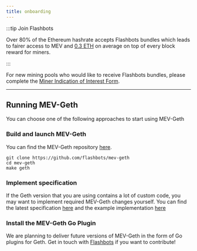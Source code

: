 ```yaml
---
title: onboarding
---
```


:::tip Join Flashbots

Over 80% of the Ethereum hashrate accepts Flashbots bundles which leads to fairer access to MEV and [0.3 ETH](https://explore.flashbots.net/) on average on top of every block reward for miners.

:::

For new mining pools who would like to receive Flashbots bundles, please complete the [Miner Indication of Interest Form](https://docs.google.com/forms/d/e/1FAIpQLSdz29fKXJXJFWXkEu8hZNG-NJUeAbOz0Jvw9mnNLskJHlMUDA/viewform).

-----

## Running MEV-Geth

You can choose one of the following approaches to start using MEV-Geth

### Build and launch MEV-Geth

You can find the MEV-Geth repository [here](https://github.com/flashbots/mev-geth).

```
git clone https://github.com/flashbots/mev-geth
cd mev-geth
make geth
```

### Implement specification

If the Geth version that you are using contains a lot of custom code, you may want to implement required MEV-Geth changes yourself.
You can find the latest specification [here](../miners/mev-geth-spec/v02.md) and the example implementation [here](https://github.com/ethereum/go-ethereum/compare/master...flashbots:master)

### Install the MEV-Geth Go Plugin

We are planning to deliver future versions of MEV-Geth in the form of Go plugins for Geth. Get in touch with [Flashbots](https://discord.com/invite/7hvTycdNcK) if you want to contribute!